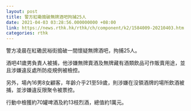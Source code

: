 ```yaml
---
layout: post
title: 警方紅磡搗破無牌酒吧拘捕25人
date: 2021-04-03 03:28:56.000000000 +08:00
link: https://news.rthk.hk/rthk/ch/component/k2/1584009-20210403.htm
categories: rthk
---
```


警方凌晨在紅磡民裕街搗破一間懷疑無牌酒吧，拘捕25人。

酒吧41歲男負責人被捕，他涉嫌無牌賣酒及無牌藏有酒類飲品可作販賣用途，並且涉嫌違反處所防疫規例被檢控。

另外，場內16男8女顧客，年齡介乎21至59歲，則涉嫌在沒領酒牌的場所飲酒被捕，並涉嫌違反限聚令被票控。

行動中檢獲約70罐啤酒及約13枝烈酒，總值約1萬元。
